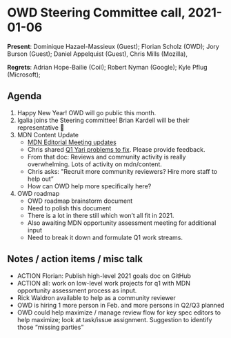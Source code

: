 # OWD Steering Committee call, 2021-01-06

**Present**: Dominique Hazael-Massieux (Guest); Florian Scholz (OWD);  Jory Burson (Guest); Daniel Appelquist (Guest), Chris Mills (Mozilla), 

**Regrets**: Adrian Hope-Bailie (Coil); Robert Nyman (Google); Kyle Pflug (Microsoft);

## Agenda
1. Happy New Year! OWD will go public this month.
1. Igalia joins the Steering committee! Brian Kardell will be their representative 🎉
1. MDN Content Update
    - [MDN Editorial Meeting updates](https://docs.google.com/document/d/1ANeo9ZlQMLPrX_4xsQXkItEnXCAOJYoVQQrZqLQEKlI/edit#heading=h.z74cfgrb0siz)
    - Chris shared [Q1 Yari problems to fix](https://docs.google.com/document/d/16e3-_ZZ42HfDYzMcMDP7-uMNQuCG3Vbggx60tdvuBis/edit). Please provide feedback.
    - From that doc: Reviews and community activity is really overwhelming. Lots of activity on mdn/content. 
    - Chris asks: "Recruit more community reviewers? Hire more staff to help out”
    - How can OWD help more specifically here?
1. OWD roadmap
    - OWD roadmap brainstorm document
    - Need to polish this document
    - There is a lot in there still which won’t all fit in 2021.
    - Also awaiting MDN opportunity assessment meeting for additional input
    - Need to break it down and formulate Q1 work streams.

## Notes / action items / misc talk
- ACTION Florian: Publish high-level 2021 goals doc on GitHub
- ACTION all: work on low-level work projects for q1 with MDN opportunity assessment process as input.
- Rick Waldron available to help as a community reviewer
- OWD is hiring 1 more person in Feb. and more persons in Q2/Q3 planned
- OWD could help maximize / manage review flow for key spec editors to help maximize; look at task/issue assignment. Suggestion to identify those “missing parties”
